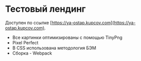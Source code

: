 # Тестовый лендинг

Доступен по ссылке [https://ya-ostap.kupcov.com](https://ya-ostap.kupcov.com).

 - Все картинки оптимизированы с помощью TinyPng
 - Pixel Perfect 
 - В CSS использована методология БЭМ
 - Сборка - Webpack 